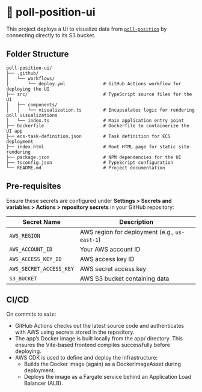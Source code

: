 # 🏈 poll-position-ui

This project deploys a UI to visualize data from [`poll-position`](`https://www.github.com/reedmarkham/poll-position) by connecting directly to its S3 bucket.

## Folder Structure

```
poll-position-ui/
├── .github/
│   └── workflows/
│       └── deploy.yml              # GitHub Actions workflow for deploying the UI
├── src/                            # TypeScript source files for the UI
│   ├── components/
│   │   └── visualization.ts        # Encapsulates logic for rendering poll visualizations
│   └── index.ts                    # Main application entry point
├── Dockerfile                      # Dockerfile to containerize the UI app
├── ecs-task-definition.json        # Task definition for ECS deployment
├── index.html                      # Root HTML page for static site rendering
├── package.json                    # NPM dependencies for the UI
├── tsconfig.json                   # TypeScript configuration
└── README.md                       # Project documentation
```

## Pre-requisites

Ensure these secrets are configured under **Settings > Secrets and variables > Actions > repository secrets** in your GitHub repository:

| Secret Name           | Description                                       |
|-----------------------|---------------------------------------------------|
| `AWS_REGION`          | AWS region for deployment (e.g., `us-east-1`)     |
| `AWS_ACCOUNT_ID`      | Your AWS account ID                               |
| `AWS_ACCESS_KEY_ID`   | AWS access key ID                                 |
| `AWS_SECRET_ACCESS_KEY` | AWS secret access key                           |
| `S3_BUCKET`  | AWS S3 bucket containing data |

## CI/CD

On commits to `main`:
* GitHub Actions checks out the latest source code and authenticates with AWS using secrets stored in the repository.
* The app’s Docker image is built locally from the app/ directory. This ensures the Vite-based frontend compiles successfully before deploying.
* AWS CDK is used to define and deploy the infrastructure:
    * Builds the Docker image (again) as a DockerImageAsset during deployment.
    * Deploys the image as a Fargate service behind an Application Load Balancer (ALB).